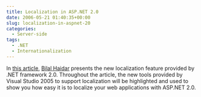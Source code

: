 ```yaml
---
title: Localization in ASP.NET 2.0
date: 2006-05-21 01:40:35+00:00
slug: localization-in-aspnet-20
categories:
  - Server-side
tags:
  - .NET
  - Internationalization
---
```


In [this article](http://aspalliance.com/821), [Bilal Haidar](http://aspalliance.com/author.aspx?uId=53182) presents the new localization feature provided by .NET framework 2.0. Throughout the article, the new tools provided by Visual Studio 2005 to support localization will be highlighted and used to show you how easy it is to localize your web applications with ASP.NET 2.0.
